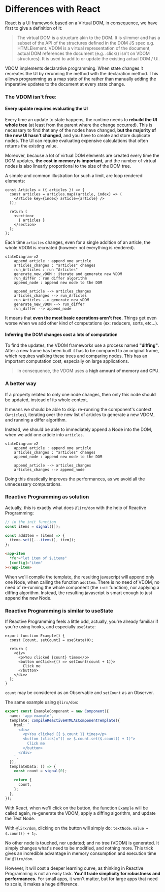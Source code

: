 # Differences with React

React is a UI framework based on a Virtual DOM, in consequence, we have first to give a definition of it:

> The virtual DOM is a structure akin to the DOM.
> It is slimmer and has a subset of the API of the structures defined in the DOM JS spec e.g. HTMLElement.
> VDOM is a virtual representation of the document, actual DOM references the document (e.g. .click() isn't on VDOM structures).
> It is used to add to or update the existing actual DOM / UI.

VDOM implements declarative programming. When state changes it recreates the UI by rerunning the method with the declaration method.
This allows programming as a map state of the rather than manually adding the imperative updates to the document at every state change.

### The VDOM isn't free:

#### Every update requires evaluating the UI

Every time an update to state happens, the runtime needs to **rebuild the UI whole tree** (at least from the parent where the change occurred).
This is necessary to find that any of the nodes have changed, **but the majority of the new UI hasn't changed**, and you have to create and store duplicate nodes.
The UI can require evaluating expensive calculations that often returns the existing value.

Moreover, because a lot of virtual DOM elements are created every time the DOM updates, **the cost in memory is important**,
and the number of virtual nodes is also linearly proportional to the size of the DOM tree.


A simple and common illustration for such a limit, are loop rendered elements:

```tsx
const Articles = ({ articles }) => {
  const articles = articles.map((article, index) => (
    <Article key={index} article={article} />
  ));

  return (
    <section>
      { articles }
    </section>
  );
};
```

Each time `articles` changes, even for a single addition of an article, the whole VDOM is recreated (however not everything is rendered).

```mermaid
stateDiagram-v2
    append_article : append one article
    articles_changes : "articles" changes
    run_Articles : run "Articles"
    generate_new_vDOM : iterate and generate new VDOM
    run_differ : run differ algorithm
    append_node : append new node to the DOM

    append_article --> articles_changes
    articles_changes --> run_Articles
    run_Articles --> generate_new_vDOM
    generate_new_vDOM --> run_differ
    run_differ --> append_node
```


It means that **even the most basic operations aren't free**.
Things get even worse when we add other kind of computations (ex: reducers, sorts, etc...).

#### Inferring the DOM changes cost a lots of computation

To find the updates, the VDOM frameworks use a process named **"diffing"**.
After a new frame has been built it has to be compared to an original frame, which requires walking these trees and comparing nodes.
This has an important computation cost, especially on large applications.


> In consequence, the VDOM uses a **high amount of memory and CPU**.

### A better way

If a property related to only one node changes, then only this node should be updated, instead of its whole context.

It means we should be able to skip: re-running the component's context (`Articles`), iterating over the new list of articles to generate a new VDOM,
and running a differ algorithm.

Instead, we should be able to immediately append a Node into the DOM, when we add one article into `articles`.


```mermaid
stateDiagram-v2
    append_article : append one article
    articles_changes : "articles" changes
    append_node : append new node to the DOM

    append_article --> articles_changes
    articles_changes --> append_node
```

Doing this drastically improves the performances, as we avoid all the unnecessary computations.

### Reactive Programming as solution

Actually, this is exactly what does `@lirx/dom` with the help of Reactive Programming:


```ts title="main.component.ts"
// in the init function
const items = signal([]);

const addItem = (item) => {
  items.set([...items(), item]);
};
```

```html title="main.component.html"
<app-item
  *for="let item of $.items"
  [config]="item"
></app-item>
```

When we'll compile the template, the resulting javascript will append only one Node, when calling the function `addItem`.
There is no need of VDOM, no need of re-running the whole component (the `init` function),  nor applying a diffing algorithm.
Instead, the resulting javascript is smart enough to just append the new Node.

### Reactive Programming is similar to useState

If Reactive Programming feels a little odd, actually, you're already familiar if you're using hooks, and especially `useState`:


```tsx
export function Example() {
  const [count, setCount] = useState(0);

  return (
    <div>
      <p>You clicked {count} times</p>
      <button onClick={() => setCount(count + 1)}>
        Click me
      </button>
    </div>
  );
}
```

`count` may be considered as an Observable and `setCount` as an Observer.


The same example using `@lirx/dom`:

```ts
export const ExampleComponent = new Component({
  name: 'app-example',
  template: compileReactiveHTMLAsComponentTemplate({
    html: `
      <div>
        <p>You clicked {{ $.count }} times</p>
        <button (click)="() => $.count.set($.count() + 1)">
          Click me
        </button>
      </div>
    `,
  }),
  templateData: () => {
    const count = signal(0);

    return {
      count,
    };
  },
});
```

[//]: # (TODO stackblitz)

With React, when we'll click on the button, the function `Example` will be called again, re-generate the VDOM, apply a diffing algorithm, and update the Text Node.

With `@lirx/dom`, clicking on the button will simply do: `textNode.value = $.count() + 1;`.

No other node is touched, nor updated; and no tree (VDOM) is generated. It simply changes what's need to be modified, and nothing more.
This trick gives an incredible advantage in memory consumption and execution time for `@lirx/dom`.

However, it will cost a deeper learning curve, as thinking in Reactive Programming is not an easy task.
**You'll trade simplicity for robustness and performances.**
For small apps, it won't matter, but for large apps that need to scale, it makes a huge difference.
